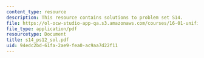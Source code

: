 ```yaml
---
content_type: resource
description: This resource contains solutions to problem set S14.
file: https://ol-ocw-studio-app-qa.s3.amazonaws.com/courses/16-01-unified-engineering-i-ii-iii-iv-fall-2005-spring-2006/94edc2bd61fa2ae9fea0ac9aa7d22f11_s14_ps12_sol.pdf
file_type: application/pdf
resourcetype: Document
title: s14_ps12_sol.pdf
uid: 94edc2bd-61fa-2ae9-fea0-ac9aa7d22f11
---
```

